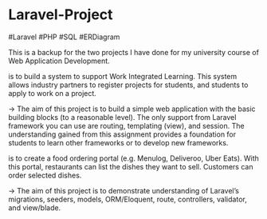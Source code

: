 
# Laravel-Project

#Laravel #PHP #SQL #ERDiagram

This is a backup for the two projects I have done for my university course of Web Application Development.

<intern-project-system> is to build a system to support Work Integrated Learning. This system allows industry partners to register projects for students, and students to apply to work on a project.

  -> The aim of this project is to build a simple web application with the basic building blocks (to a reasonable level). The only support from Laravel      framework you can use are routing, templating (view), and session. The understanding gained from this assignment provides a foundation for students to      learn other frameworks or to develop new frameworks.
  
  
<food-ordering-portal> is to create a food ordering portal (e.g. Menulog, Deliveroo, Uber Eats). With this portal, restaurants can list the dishes they want to sell. Customers can order selected dishes.
  
  -> The aim of this project is to demonstrate understanding of Laravel’s migrations, seeders, models, ORM/Eloquent, route, controllers, validator, and          view/blade.
